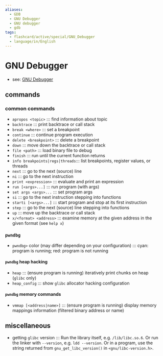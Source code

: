 ```yaml
---
aliases:
  - GDB
  - GNU Debugger
  - GNU debugger
  - gdb
tags:
  - flashcard/active/special/GNU_Debugger
  - language/in/English
---
```


# GNU Debugger

- see: [GNU Debugger](../general/GNU%20Debugger.md)

## commands

### common commands

- `apropos <topic>` ::: find information about topic <!--SR:!2024-09-17,13,290!2024-10-16,31,270-->
- `backtrace` ::: print backtrace or call stack <!--SR:!2024-09-18,14,290!2024-09-17,13,290-->
- `break <where>` ::: set a breakpoint <!--SR:!2024-09-17,13,290!2024-09-21,17,290-->
- `continue` ::: continue program execution <!--SR:!2024-09-19,15,290!2024-09-17,13,290-->
- `delete <breakpoint>` ::: delete a breakpoint <!--SR:!2024-09-19,15,290!2024-09-18,14,290-->
- `down` ::: move down the backtrace or call stack <!--SR:!2024-09-18,14,290!2024-09-19,15,290-->
- `file <path>` ::: load binary file to debug <!--SR:!2024-09-20,16,290!2024-09-19,15,290-->
- `finish` ::: run until the current function returns <!--SR:!2024-09-21,17,290!2024-09-20,16,290-->
- `info breakpoints|regs|threads`::: list breakpoints, register values, or threads <!--SR:!2024-09-18,14,290!2024-10-29,45,290-->
- `next` ::: go to the next (source) line <!--SR:!2024-09-17,13,290!2024-10-31,46,290-->
- `ni` ::: go to the next instruction <!--SR:!2024-09-18,14,290!2024-09-19,15,290-->
- `print <expression>` ::: evaluate and print an expression <!--SR:!2024-09-16,13,270!2024-09-21,17,290-->
- `run [<args>...]` ::: run program (with args) <!--SR:!2024-09-19,15,290!2024-09-19,15,290-->
- `set args <args>...` ::: set program args <!--SR:!2024-09-21,17,290!2024-09-17,13,290-->
- `si` ::: go to the next instruction stepping into functions <!--SR:!2024-09-18,14,290!2024-10-01,20,250-->
- `starti [<args>...]` ::: start program and stop at its first instruction <!--SR:!2024-09-21,17,290!2024-09-20,16,290-->
- `step` ::: go to the next (source) line stepping into functions <!--SR:!2024-09-18,14,290!2024-09-16,12,270-->
- `up` ::: move up the backtrace or call stack <!--SR:!2024-09-17,13,290!2024-09-20,16,290-->
- `x/<format> <address>` ::: examine memory at the given address in the given format (see `help x`) <!--SR:!2024-09-21,17,290!2024-09-19,15,290-->

### `pwndbg`

- `pwndbg>` color (may differ depending on your configuration) ::: cyan: program is running; red: program is not running <!--SR:!2024-09-17,13,290!2024-09-20,16,290-->

#### `pwndbg` heap hacking

- `heap` ::: (ensure program is running) iteratively print chunks on heap (`glibc` only) <!--SR:!2024-09-21,17,290!2024-09-20,16,290-->
- `heap_config` ::: show `glibc` allocator hacking configuration <!--SR:!2024-09-20,16,290!2024-09-20,16,290-->

#### `pwndbg` memory commands

- `vmmap [<address|name>]` ::: (ensure program is running) display memory mappings information (filtered binary address or name) <!--SR:!2024-09-18,14,290!2024-09-21,17,290-->

## miscellaneous

- getting `glibc` version ::: Run the library itself, e.g. `/lib/libc.so.6`. Or run the linker with `--version`, e.g. `ldd --version`. Or in a program, use the string returned from `gnu_get_libc_version()` in `<gnu/libc-version.h>`. <!--SR:!2024-09-20,16,290!2024-09-19,15,290-->
